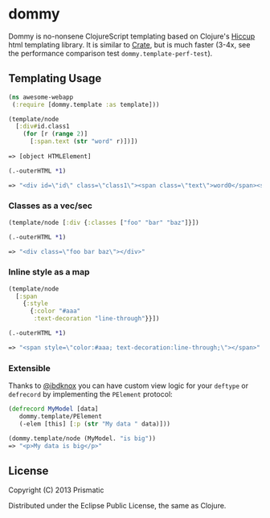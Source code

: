 # dommy

Dommy is no-nonsene ClojureScript templating based on Clojure's [Hiccup](https://github.com/weavejester/hiccup/) html templating library. It is similar to [Crate](https://github.com/ibdknox/crate), but is much faster (3-4x, see the performance comparison test <code>dommy.template-perf-test</code>). 

## Templating Usage

```clojure
(ns awesome-webapp
 (:require [dommy.template :as template]))

(template/node
  [:div#id.class1
    (for [r (range 2)] 
      [:span.text (str "word" r)])])
      
=> [object HTMLElement]

(.-outerHTML *1)

=> "<div id=\"id\" class=\"class1\"><span class=\"text\">word0</span><span class=\"text\">word1</span></div>"
```

### Classes as a vec/sec

```clojure
(template/node [:div {:classes ["foo" "bar" "baz"]}])

(.-outerHTML *1)

=> "<div class=\"foo bar baz\"></div>"
```

### Inline style as a map

```clojure
(template/node
  [:span
    {:style
      {:color "#aaa"
       :text-decoration "line-through"}}])

(.-outerHTML *1)

=> "<span style=\"color:#aaa; text-decoration:line-through;\"></span>"
```


### Extensible

Thanks to [@ibdknox](https://github.com/ibdknox/) you can have custom view logic for your <code>deftype</code> or <code>defrecord</code> by implementing the <code>PElement</code> protocol:

```clojure
(defrecord MyModel [data]
   dommy.template/PElement
   (-elem [this] [:p (str "My data " data)]))

(dommy.template/node (MyModel. "is big"))   
=> "<p>My data is big</p>"
```

## License

Copyright (C) 2013 Prismatic

Distributed under the Eclipse Public License, the same as Clojure.
